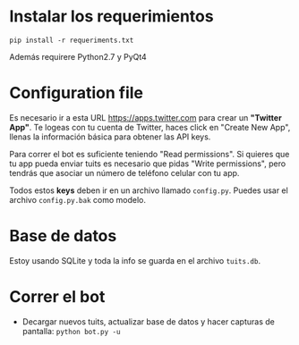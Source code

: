 # Instalar los requerimientos
``pip install -r requeriments.txt``

Además requirere Python2.7 y PyQt4

# Configuration file
Es necesario ir a esta URL <https://apps.twitter.com> para crear un **"Twitter
App"**. Te logeas con tu cuenta de Twitter, haces click en "Create New App",
llenas la información básica para obtener las API keys.

Para correr el bot es suficiente teniendo "Read permissions". Si quieres que tu
app pueda enviar tuits es necesario que pidas "Write permissions", pero tendrás
que asociar un número de teléfono celular con tu app.

Todos estos **keys** deben ir en un archivo llamado ``config.py``. Puedes usar
el archivo ``config.py.bak`` como modelo.

# Base de datos
Estoy usando SQLite y toda la info se guarda en el archivo ``tuits.db``.

# Correr el bot
* Decargar nuevos tuits, actualizar base de datos y hacer capturas de pantalla:
``python bot.py -u``
